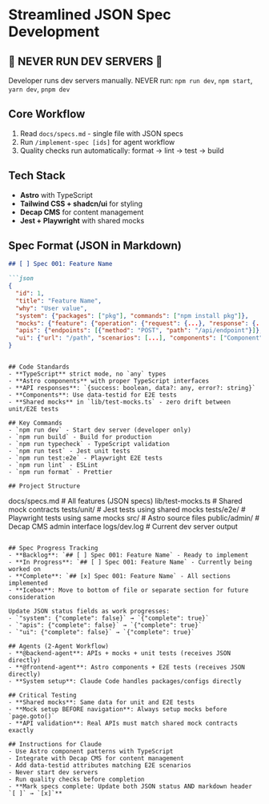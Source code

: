 # Streamlined JSON Spec Development

## 🚫 NEVER RUN DEV SERVERS 🚫
Developer runs dev servers manually. NEVER run: `npm run dev`, `npm start`, `yarn dev`, `pnpm dev`

## Core Workflow
1. Read `docs/specs.md` - single file with JSON specs
2. Run `/implement-spec [ids]` for agent workflow
3. Quality checks run automatically: format → lint → test → build

## Tech Stack
- **Astro** with TypeScript
- **Tailwind CSS + shadcn/ui** for styling
- **Decap CMS** for content management
- **Jest + Playwright** with shared mocks

## Spec Format (JSON in Markdown)
```markdown
## [ ] Spec 001: Feature Name

```json
{
  "id": 1,
  "title": "Feature Name",
  "why": "User value",
  "system": {"packages": ["pkg"], "commands": ["npm install pkg"]},
  "mocks": {"feature": {"operation": {"request": {...}, "response": {...}}}},
  "apis": {"endpoints": [{"method": "POST", "path": "/api/endpoint"}]},
  "ui": {"url": "/path", "scenarios": [...], "components": ["Component"]}
}
```
```

## Code Standards
- **TypeScript** strict mode, no `any` types
- **Astro components** with proper TypeScript interfaces
- **API responses**: `{success: boolean, data?: any, error?: string}`
- **Components**: Use data-testid for E2E tests
- **Shared mocks** in `lib/test-mocks.ts` - zero drift between unit/E2E tests

## Key Commands
- `npm run dev` - Start dev server (developer only)
- `npm run build` - Build for production
- `npm run typecheck` - TypeScript validation
- `npm run test` - Jest unit tests
- `npm run test:e2e` - Playwright E2E tests
- `npm run lint` - ESLint
- `npm run format` - Prettier

## Project Structure
```
docs/specs.md          # All features (JSON specs)
lib/test-mocks.ts       # Shared mock contracts
tests/unit/             # Jest tests using shared mocks
tests/e2e/              # Playwright tests using same mocks
src/                    # Astro source files
public/admin/           # Decap CMS admin interface
logs/dev.log            # Current dev server output
```

## Spec Progress Tracking
- **Backlog**: `## [ ] Spec 001: Feature Name` - Ready to implement
- **In Progress**: `## [ ] Spec 001: Feature Name` - Currently being worked on
- **Complete**: `## [x] Spec 001: Feature Name` - All sections implemented
- **Icebox**: Move to bottom of file or separate section for future consideration

Update JSON status fields as work progresses:
- `"system": {"complete": false}` → `{"complete": true}`
- `"apis": {"complete": false}` → `{"complete": true}`
- `"ui": {"complete": false}` → `{"complete": true}`

## Agents (2-Agent Workflow)
- **@backend-agent**: APIs + mocks + unit tests (receives JSON directly)
- **@frontend-agent**: Astro components + E2E tests (receives JSON directly)
- **System setup**: Claude Code handles packages/configs directly

## Critical Testing
- **Shared mocks**: Same data for unit and E2E tests
- **Mock setup BEFORE navigation**: Always setup mocks before `page.goto()`
- **API validation**: Real APIs must match shared mock contracts exactly

## Instructions for Claude
- Use Astro component patterns with TypeScript
- Integrate with Decap CMS for content management
- Add data-testid attributes matching E2E scenarios
- Never start dev servers
- Run quality checks before completion
- **Mark specs complete: Update both JSON status AND markdown header `[ ]` → `[x]`**